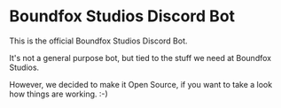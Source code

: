 # Boundfox Studios Discord Bot

This is the official Boundfox Studios Discord Bot.

It's not a general purpose bot, but tied to the stuff we need at Boundfox Studios.

However, we decided to make it Open Source, if you want to take a look how things are working. :-)
